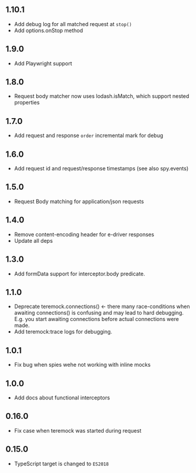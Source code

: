 ## 1.10.1

- Add debug log for all matched request at `stop()`
- Add options.onStop method

## 1.9.0

- Add Playwright support

## 1.8.0

- Request body matcher now uses lodash.isMatch, which support nested properties

## 1.7.0

- Add request and response `order` incremental mark for debug

## 1.6.0

- Add request id and request/response timestamps (see also spy.events)

## 1.5.0

- Request Body matching for application/json requests

## 1.4.0

- Remove content-encoding header for e-driver responses
- Update all deps

## 1.3.0

- Add formData support for interceptor.body predicate.

## 1.1.0

- Deprecate teremock.connections() ← there many race-conditions when awaiting connections() is confusing and may lead to hard debugging. E.g. you start awaiting connections before actual connections were made.
- Add teremock:trace logs for debugging.

## 1.0.1

- Fix bug when spies wehe not working with inline mocks

## 1.0.0

- Add docs about functional interceptors

## 0.16.0

- Fix case when teremock was started during request

## 0.15.0

- TypeScript target is changed to `ES2018`
